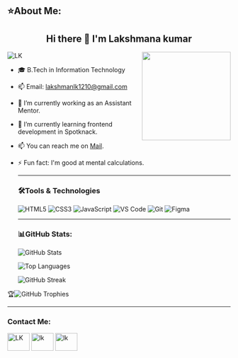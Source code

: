 <h2>⭐About Me:</h2>

<h2 align="center">Hi there 👋 I'm Lakshmana kumar</h2>
 <img src="https://i.pinimg.com/736x/03/1f/67/031f67bd6b6bb0487eff63e804f63515.jpg" align="right" width="200" color="ffffff">
 <p align="left"><img src="https://komarev.com/ghpvc/?username=Lakshmana-Kumar&label=profile%20views&color=8610ce&style=flat" alt="LK"/></p>
 
- 🎓 B.Tech in Information Technology
- 📫 Email: lakshmanlk1210@gmail.com
- 🔭 I’m currently working as an Assistant Mentor.
- 🌱 I’m currently learning frontend development in Spotknack.
- 📫 You can reach me on [Mail](lakshmanlk1210@gmail.com).
- ⚡ Fun fact: I'm good at mental calculations.
  
  ---
  <h3 align="left">🛠️Tools & Technologies</h3>
  
  ![HTML5](https://img.shields.io/badge/HTML5-E34F26?style=for-the-badge&logo=html5&logoColor=white)
  ![CSS3](https://img.shields.io/badge/CSS3-1572B6?style=for-the-badge&logo=css3&logoColor=white)
  ![JavaScript](https://img.shields.io/badge/JavaScript-F7DF1E?style=for-the-badge&logo=javascript&logoColor=black)
  ![VS Code](https://img.shields.io/badge/VS%20Code-007ACC?style=for-the-badge&logo=visualstudiocode&logoColor=white)
  ![Git](https://img.shields.io/badge/Git-F05032?style=for-the-badge&logo=git&logoColor=white)
  ![Figma](https://img.shields.io/badge/Figma-F24E1E?style=for-the-badge&logo=figma&logoColor=white)

  ---
  <h3 align="left">📊GitHub Stats:</h3>
  
  ![GitHub Stats](https://github-readme-stats.vercel.app/api?username=Lakshmana-Kumar&show_icons=true&theme=dark)
  
  ![Top Languages](https://github-readme-stats.vercel.app/api/top-langs/?username=Lakshmana-Kumar&layout=compact&theme=dark)
  
  ![GitHub Streak](https://github-readme-streak-stats.herokuapp.com/?user=Lakshmana-Kumar&theme=dark)
  
 🏆![GitHub Trophies](https://github-profile-trophy.vercel.app/?username=Lakshmana-Kumar&theme=darkhub)

---
  <h3 align="left">Contact Me:</h3>
  <p align="left">
  <a href="https://linkedin.com/in/lakshmana-kumar-g1210" target="blank"><img align="center" src="https://raw.githubusercontent.com/rahuldkjain/github-profile-readme-generator/master/src/images/icons/Social/linked-in-alt.svg" alt="LK" height="40" width="50" /></a>
  <a href="https://instagram.com/l_a_k_s_h_m_a_n_l_k" target="blank"><img align="center" src="https://raw.githubusercontent.com/rahuldkjain/github-profile-readme-generator/master/src/images/icons/Social/instagram.svg" alt="lk" height="40" width="50" /></a>
   <a href="https://twitter.com/@12Lakshmana" target="blank"><img align="center" src="https://raw.githubusercontent.com/rahuldkjain/github-profile-readme-generator/master/src/images/icons/Social/twitter.svg" alt="lk" height="40" width="50" /></a>
  </p>

